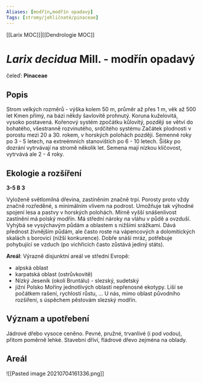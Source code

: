 ```yaml
---
Aliases: [modřín,modřín opadavý]
Tags: [stromy/jehličnaté/pinaceae]
---
```

[[Larix MOC]]|[[Dendrologie MOC]]


# *Larix decidua* Mill. - modřín opadavý

čeleď: **Pinaceae**

## Popis
Strom velkých rozměrů - výška kolem 50 m, průměr až přes 1 m, věk až 500 let
Kmen přímý, na bázi někdy šavlovitě prohnutý.
Koruna kuželovitá, vysoko postavená.
Kořenový systém zpočátku kůlovitý, později se větví do bohatého, všestranně rozvinutého, srdčitého systému
Začátek plodnosti v porostu mezi 20 a 30. rokem, v horských polohách později. Semenné roky po 3 - 5 letech, na extreémních stanovištích po 6 - 10 letech.
Šišky po dozrání vytrvávají na stromě několik let. Semena mají nízkou klíčovost, vytrvává ale 2 - 4 roky.

## Ekologie a rozšíření
**3-5 B 3**

Vyloženě světlomilná dřevina, zastíněním značně trpí. Porosty proto vždy značně rozředěné, s minimálním vlivem na podrost. Umožňuje tak výhodné spojení lesa a pastvy v horských polohách. Mírně vyšší snášenlivost zastínění má polský modřín.
Má střední nároky na vláhu  v půdě a ovzduší. Vyhýbá se vysýchavým půdám a oblastem s nižšími srážkami.
Dává přednost živnějším půdám, ale často roste  na vápencových a dolomitických skalách s borovicí (nižší konkurence).
Dobře snáší mráz, potřebuje pohybující se vzduch (po vichřicích často zůstává jediný státs).

**Areál**: Výrazně disjunktní areál ve střední Evropě:
- alpská oblast
- karpatská oblast (ostrůvkovitě)
- Nízký Jeseník (okolí Bruntálu) - slezský, sudetský
- jižní Polsko
Moříny jednotlivých oblastí nepřenosné ekotypy. Liší se počátkem rašení, rychlostí růstu, ...
U nás, mimo oblast původního rozšíření, s úspěchem pěstovám slezský modřín. 

## Význam a upotřebení
Jádrové dřebo vysoce ceněno. Pevné, pružné, trvanlivé (i pod vodou), přitom poměrně lehké. Stavební dříví, fládrové dřevo zejména na oblady.

## Areál
![[Pasted image 20210704161336.png]]